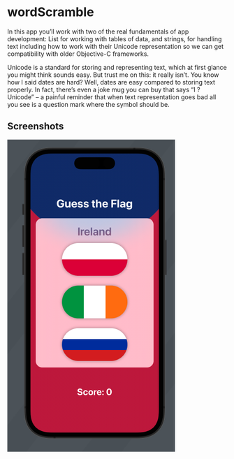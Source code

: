 # wordScramble

In this app you’ll work with two of the real fundamentals of app development: List for working with tables of data, and strings, for handling text including how to work with their Unicode representation so we can get compatibility with older Objective-C frameworks.

Unicode is a standard for storing and representing text, which at first glance you might think sounds easy. But trust me on this: it really isn’t. You know how I said dates are hard? Well, dates are easy compared to storing text properly. In fact, there’s even a joke mug you can buy that says “I ? Unicode” – a painful reminder that when text representation goes bad all you see is a question mark where the symbol should be.

## Screenshots

![App Screenshot](https://github.com/nadiaahmadian96/GuessingGame01/blob/main/Screen.png)

